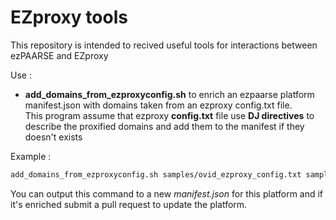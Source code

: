 # EZproxy tools

This repository is intended to recived useful tools for interactions between ezPAARSE and EZproxy

Use : 
 - **add_domains_from_ezproxyconfig.sh** to enrich an ezpaarse platform manifest.json with domains taken from an ezproxy config.txt file.  
This program assume that ezproxy **config.txt** file use **DJ directives** to describe the proxified domains and add them to the manifest if they doesn't exists

Example :
```bash
add_domains_from_ezproxyconfig.sh samples/ovid_ezproxy_config.txt samples/ovid_manifest.json > new_ovid_manifest.json
```
You can output this command to a new *manifest.json* for this platform and if it's enriched submit a pull request to update the platform.



